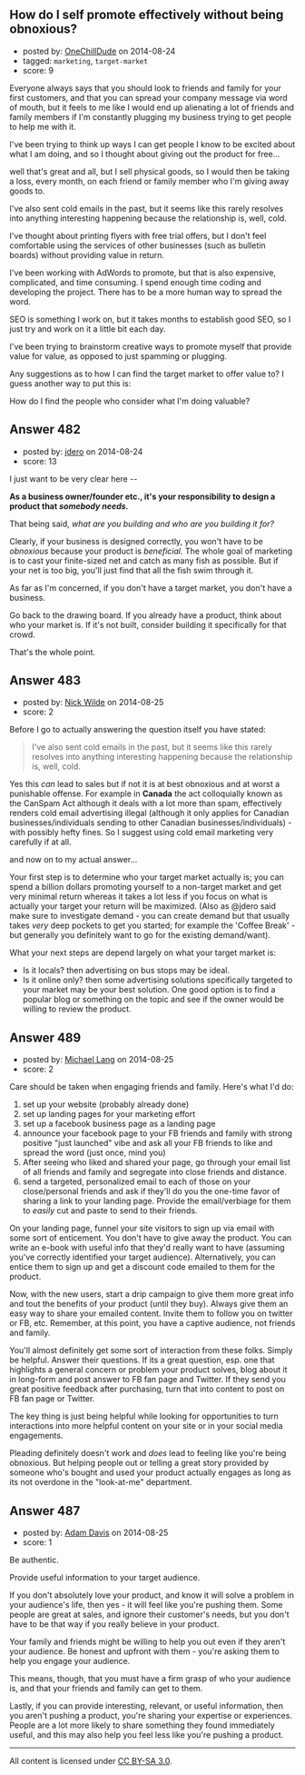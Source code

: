 ## How do I self promote effectively without being obnoxious?

- posted by: [OneChillDude](https://stackexchange.com/users/1477637/onechilldude) on 2014-08-24
- tagged: `marketing`, `target-market`
- score: 9

Everyone always says that you should look to friends and family for your first customers, and that you can spread your company message via word of mouth, but it feels to me like I would end up alienating a lot of friends and family members if I'm constantly plugging my business trying to get people to help me with it.

I've been trying to think up ways I can get people I know to be excited about what I am doing, and so I thought about giving out the product for free...

well that's great and all, but I sell physical goods, so I would then be taking a loss, every month, on each friend or family member who I'm giving away goods to.

I've also sent cold emails in the past, but it seems like this rarely resolves into anything interesting happening because the relationship is, well, cold.

I've thought about printing flyers with free trial offers, but I don't feel comfortable using the services of other businesses (such as bulletin boards) without providing value in return.

I've been working with AdWords to promote, but that is also expensive, complicated, and time consuming. I spend enough time coding and developing the project. There has to be a more human way to spread the word.

SEO is something I work on, but it takes months to establish good SEO, so I just try and work on it a little bit each day.

I've been trying to brainstorm creative ways to promote myself that provide value for value, as opposed to just spamming or plugging. 

Any suggestions as to how I can find the target market to offer value to? I guess another way to put this is:

How do I find the people who consider what I'm doing valuable?


## Answer 482

- posted by: [jdero](https://stackexchange.com/users/1972448/jdero) on 2014-08-24
- score: 13

I just want to be very clear here --

**As a business owner/founder etc., it's your responsibility to design a product that *somebody needs.***

That being said, *what are you building and who are you building it for?*

Clearly, if your business is designed correctly, you won't have to be *obnoxious* because your product is *beneficial.* The whole goal of marketing is to cast your finite-sized net and catch as many fish as possible. But if your net is too big, you'll just find that all the fish swim through it.

As far as I'm concerned, if you don't have a target market, you don't have a business.

Go back to the drawing board. If you already have a product, think about who your market is. If it's not built, consider building it specifically for that crowd.

That's the whole point.


## Answer 483

- posted by: [Nick Wilde](https://stackexchange.com/users/454046/nick-wilde) on 2014-08-25
- score: 2

Before I go to actually answering the question itself you have stated:

> I've also sent cold emails in the past, but it seems like this rarely resolves into anything interesting happening because the relationship is, well, cold.

Yes this *can* lead to sales but if not it is at best obnoxious and at worst a punishable offense. For example in **Canada** the act colloquially known as the CanSpam Act although it deals with a lot more than spam, effectively renders cold email advertising illegal (although it only applies for Canadian businesses/individuals sending to other Canadian businesses/individuals) - with possibly hefty fines. So I suggest using cold email marketing very carefully if at all.

and now on to my actual answer...

Your first step is to determine who your target market actually is; you can spend a billion dollars promoting yourself to a non-target market and get very minimal return whereas it takes a lot less if you focus on what is actually your target your return will be maximized. (Also as @jdero said make sure to investigate demand - you can create demand but that usually takes *very* deep pockets to get you started; for example the 'Coffee Break' - but generally you definitely want to go for the existing demand/want).

What your next steps are depend largely on what your target market is: 

- Is it locals? then advertising on bus stops may be ideal.
- Is it online only? then some advertising solutions specifically targeted to your market may be your best solution. One good option is to find a popular blog or something on the topic and see if the owner would be willing to review the product. 


## Answer 489

- posted by: [Michael Lang](https://stackexchange.com/users/44915/michael-lang) on 2014-08-25
- score: 2

Care should be taken when engaging friends and family.  Here's what I'd do:

1) set up your website (probably already done)
2) set up landing pages for your marketing effort
3) set up a facebook business page as a landing page
4) announce your facebook page to your FB friends and family with strong positive "just launched" vibe and ask all your FB friends to like and spread the word (just once, mind you)
5) After seeing who liked and shared your page, go through your email list of all friends and family and segregate into close friends and distance.
6) send a targeted, personalized email to each of those on your close/personal friends and ask if they'll do you the one-time favor of sharing a link to your landing page.  Provide the email/verbiage for them to *easily* cut and paste to send to their friends.

On your landing page, funnel your site visitors to sign up via email with some sort of enticement.  You don't have to give away the product.  You can write an e-book with useful info that they'd really want to have (assuming you've correctly identified your target audience).  Alternatively, you can entice them to sign up and get a discount code emailed to them for the product.

Now, with the new users, start a drip campaign to give them more great info and tout the benefits of your product (until they buy).  Always give them an easy way to share your emailed content.  Invite them to follow you on twitter or FB, etc.  Remember, at this point, you have a captive audience, not friends and family.  

You'll almost definitely get some sort of interaction from these folks.  Simply be helpful.  Answer their questions.  If its a great question, esp. one that highlights a general concern or problem your product solves, blog about it in long-form and post answer to FB fan page and Twitter.  If they send you great positive feedback after purchasing, turn that into content to post on FB fan page or Twitter.

The key thing is just being helpful while looking for opportunities to turn interactions into more helpful content on your site or in your social media engagements.

Pleading definitely doesn't work and *does* lead to feeling like you're being obnoxious.  But helping people out or telling a great story provided by someone who's bought and used your product actually engages as long as its not overdone in the "look-at-me" department.


## Answer 487

- posted by: [Adam Davis](https://stackexchange.com/users/2114/adam-davis) on 2014-08-25
- score: 1

Be authentic.

Provide useful information to your target audience.

If you don't absolutely love your product, and know it will solve a problem in your audience's life, then yes - it will feel like you're pushing them. Some people are great at sales, and ignore their customer's needs, but you don't have to be that way if you really believe in your product.

Your family and friends might be willing to help you out even if they aren't your audience.  Be honest and upfront with them - you're asking them to help you engage your audience.

This means, though, that you must have a firm grasp of who your audience is, and that your friends and family can get to them.

Lastly, if you can provide interesting, relevant, or useful information, then you aren't pushing a product, you're sharing your expertise or experiences. People are a lot more likely to share something they found immediately useful, and this may also help you feel less like you're pushing a product.



---

All content is licensed under [CC BY-SA 3.0](https://creativecommons.org/licenses/by-sa/3.0/).
